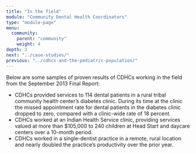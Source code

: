 ```yaml
---
title: "In the field"
module: "Community Dental Health Coordinators"
type: "module-page"
menu:
  community:
    parent: "community"
    weight: 4
depth: 3
next: "../case-studies/"
previous: "../cdhcs-and-the-pediatric-population/"
---
```

<div class="pageblock"><p>Below are some samples of proven results of CDHCs working in the field from the September 2013 Final Report:</p>
<ul>
<li>CDHCs provided services to 114 dental patients in a rural tribal community health center’s diabetes clinic. During its time at the clinic the missed appointment rate for dental patients in the diabetes clinic dropped to zero, compared with a clinic-wide rate of 18 percent.</li>
<li>CDHCs worked at an Indian Health Service clinic, providing services valued at more than $105,000 to 240 children at Head Start and daycare centers over a 10-month period.</li>
<li>CDHCs worked in a single-dentist practice in a remote, rural location and nearly doubled the practice’s productivity over the prior year.</li>
</ul>
</div>